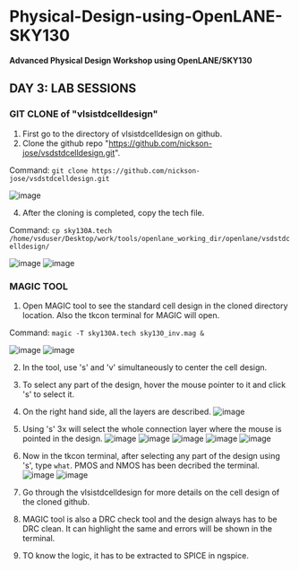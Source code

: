 # Physical-Design-using-OpenLANE-SKY130
**Advanced Physical Design Workshop using OpenLANE/SKY130**

## DAY 3: LAB SESSIONS

### GIT CLONE of "vlsistdcelldesign"
  1. First go to the directory of vlsistdcelldesign on github.
  2. Clone the github repo "https://github.com/nickson-jose/vsdstdcelldesign.git".

  Command: `git clone https://github.com/nickson-jose/vsdstdcelldesign.git`
  
  ![image](https://github.com/prachurjyaghy/Physical-Design-using-OpenLANE-SKY130/assets/48976708/2591669a-ab7b-47b0-a9a7-c12d938a9062)

  4. After the cloning is completed, copy the tech file.
  
  Command: `cp sky130A.tech /home/vsduser/Desktop/work/tools/openlane_working_dir/openlane/vsdstdcelldesign/`
  
  ![image](https://github.com/prachurjyaghy/Physical-Design-using-OpenLANE-SKY130/assets/48976708/ef076efc-74cc-4bd1-8958-7110816d13e3)
  ![image](https://github.com/prachurjyaghy/Physical-Design-using-OpenLANE-SKY130/assets/48976708/dbdad075-807a-4f08-bf76-a835f774d9f4)

### MAGIC TOOL
  1. Open MAGIC tool to see the standard cell design in the cloned directory location. Also the tkcon terminal for MAGIC will open.

  Command:
  `magic -T sky130A.tech sky130_inv.mag &`
  
  ![image](https://github.com/prachurjyaghy/Physical-Design-using-OpenLANE-SKY130/assets/48976708/14614ce0-1c41-4506-a074-8c4ae7902230)
  ![image](https://github.com/prachurjyaghy/Physical-Design-using-OpenLANE-SKY130/assets/48976708/3b1c391e-f467-48de-a439-3fa26ebebf46)

  2. In the tool, use 's' and 'v' simultaneously to center the cell design.
  3. To select any part of the design, hover the mouse pointer to it and click 's' to select it.
  4. On the right hand side, all the layers are described.
  ![image](https://github.com/prachurjyaghy/Physical-Design-using-OpenLANE-SKY130/assets/48976708/9b617de5-b883-476a-9aaf-c2b659d6da9f)

  5. Using 's' 3x will select the whole connection layer where the mouse is pointed in the design.
  ![image](https://github.com/prachurjyaghy/Physical-Design-using-OpenLANE-SKY130/assets/48976708/d1dc4152-199f-4271-94f6-53497b3decf2)
  ![image](https://github.com/prachurjyaghy/Physical-Design-using-OpenLANE-SKY130/assets/48976708/76368cf5-b155-4800-a2dc-d76c42eee9ce)
  ![image](https://github.com/prachurjyaghy/Physical-Design-using-OpenLANE-SKY130/assets/48976708/8e131995-dd88-4026-a160-0f2e152e9b90)
  ![image](https://github.com/prachurjyaghy/Physical-Design-using-OpenLANE-SKY130/assets/48976708/3fb5087b-a2c0-4659-8a1e-38e2796e193a)
  ![image](https://github.com/prachurjyaghy/Physical-Design-using-OpenLANE-SKY130/assets/48976708/09b547c1-251a-4a6f-bb40-fab04d1a41c5)

  6. Now in the tkcon terminal, after selecting any part of the design using 's', type `what`. PMOS and NMOS has been decribed the terminal.
  ![image](https://github.com/prachurjyaghy/Physical-Design-using-OpenLANE-SKY130/assets/48976708/c96cc201-e20d-4723-90a5-ef728a66ec31)
  ![image](https://github.com/prachurjyaghy/Physical-Design-using-OpenLANE-SKY130/assets/48976708/079e8873-9579-443f-919d-664035806852)

  7. Go through the vlsistdcelldesign for more details on the cell design of the cloned github.
  8. MAGIC tool is also a DRC check tool and the design always has to be DRC clean. It can highlight the same and errors will be shown in the terminal.
  9. TO know the logic, it has to be extracted to SPICE in ngspice.
